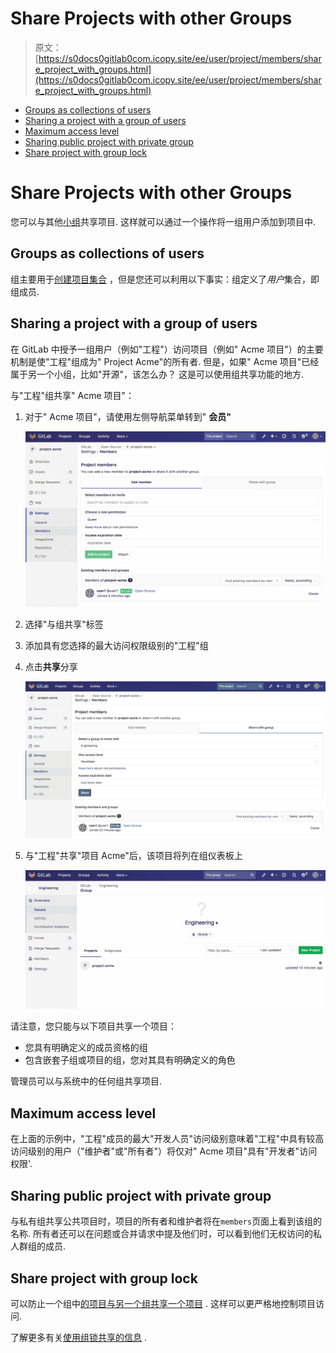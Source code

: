 # Share Projects with other Groups

> 原文：[https://s0docs0gitlab0com.icopy.site/ee/user/project/members/share_project_with_groups.html](https://s0docs0gitlab0com.icopy.site/ee/user/project/members/share_project_with_groups.html)

*   [Groups as collections of users](#groups-as-collections-of-users)
*   [Sharing a project with a group of users](#sharing-a-project-with-a-group-of-users)
*   [Maximum access level](#maximum-access-level)
*   [Sharing public project with private group](#sharing-public-project-with-private-group)
*   [Share project with group lock](#share-project-with-group-lock)

# Share Projects with other Groups[](#share-projects-with-other-groups "Permalink")

您可以与其他[小组](../../group/index.html)共享项目. 这样就可以通过一个操作将一组用户添加到项目中.

## Groups as collections of users[](#groups-as-collections-of-users "Permalink")

组主要用于[创建项目集合](../../group/index.html) ，但是您还可以利用以下事实：组定义了*用户*集合，即组成员.

## Sharing a project with a group of users[](#sharing-a-project-with-a-group-of-users "Permalink")

在 GitLab 中授予一组用户（例如"工程"）访问项目（例如" Acme 项目"）的主要机制是使"工程"组成为" Project Acme"的所有者. 但是，如果" Acme 项目"已经属于另一个小组，比如"开源"，该怎么办？ 这是可以使用组共享功能的地方.

与"工程"组共享" Acme 项目"：

1.  对于" Acme 项目"，请使用左侧导航菜单转到" **会员"**

    [![share project with groups](img/0d1c10a8d14f11dd831b96878fc521e5.png)](img/share_project_with_groups.png)

2.  选择"与组共享"标签
3.  添加具有您选择的最大访问权限级别的"工程"组
4.  点击**共享**分享

    [![share project with groups tab](img/0e2287fb4b32bf9dff45f3255ddd45fe.png)](img/share_project_with_groups_tab.png)

5.  与"工程"共享"项目 Acme"后，该项目将列在组仪表板上

    [!['Project Acme' is listed as a shared project for 'Engineering'](img/000b14e609fee563642c55e238caca88.png)](img/other_group_sees_shared_project.png)

请注意，您只能与以下项目共享一个项目：

*   您具有明确定义的成员资格的组
*   包含嵌套子组或项目的组，您对其具有明确定义的角色

管理员可以与系统中的任何组共享项目.

## Maximum access level[](#maximum-access-level "Permalink")

在上面的示例中，"工程"成员的最大"开发人员"访问级别意味着"工程"中具有较高访问级别的用户（"维护者"或"所有者"）将仅对" Acme 项目"具有"开发者"访问权限'.

## Sharing public project with private group[](#sharing-public-project-with-private-group "Permalink")

与私有组共享公共项目时，项目的所有者和维护者将在`members`页面上看到该组的名称. 所有者还可以在问题或合并请求中提及他们时，可以看到他们无权访问的私人群组的成员.

## Share project with group lock[](#share-project-with-group-lock "Permalink")

可以防止一个组中[的项目与另一个组共享一个项目](../members/share_project_with_groups.html) . 这样可以更严格地控​​制项目访问.

了解更多有关[使用组锁共享的信息](../../group/index.html#share-with-group-lock) .
